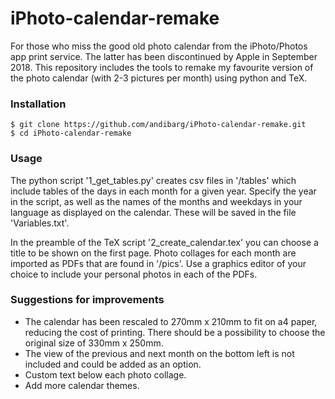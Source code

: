 # iPhoto-calendar-remake

For those who miss the good old photo calendar from the iPhoto/Photos app print service. The latter has been discontinued by Apple in September 2018. This repository includes the tools to remake my favourite version of the photo calendar (with 2-3 pictures per month) using python and TeX. 


### Installation
```
$ git clone https://github.com/andibarg/iPhoto-calendar-remake.git
$ cd iPhoto-calendar-remake
```

### Usage

The python script '1_get_tables.py' creates csv files in '/tables' which include tables of the days in each month for a given year. Specify the year in the script, as well as the names of the months and weekdays in your language as displayed on the calendar. These will be saved in the file 'Variables.txt'.

In the preamble of the TeX script '2_create_calendar.tex' you can choose a title to be shown on the first page. Photo collages for each month are imported as PDFs that are found in '/pics'. Use a graphics editor of your choice to include your personal photos in each of the PDFs.

### Suggestions for improvements

 - The calendar has been rescaled to 270mm x 210mm to fit on a4 paper, reducing the cost of printing. There should be a possibility to choose the original size of 330mm x 250mm.
 - The view of the previous and next month on the bottom left is not included and could be added as an option.
 - Custom text below each photo collage.
 - Add more calendar themes.
 


